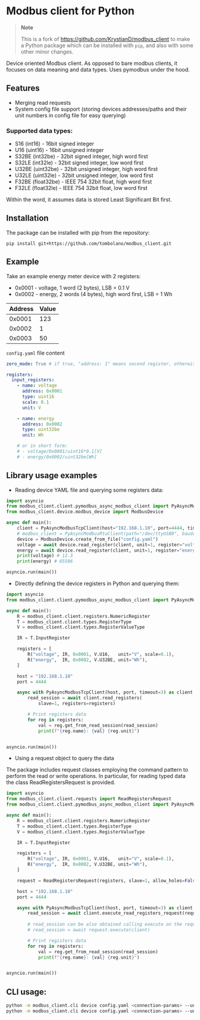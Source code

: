 # Modbus client for Python

> **Note**
>
> This is a fork of https://github.com/KrystianD/modbus_client to make a Python package which can be installed with `pip`, and also with some other minor changes. 


Device oriented Modbus client. As opposed to bare modbus clients, it focuses on data meaning and data types. Uses pymodbus under the hood.


## Features
- Merging read requests
- System config file support (storing devices addresses/paths and their unit numbers in config file for easy querying)


### Supported data types:
- S16 (int16) - 16bit signed integer
- U16 (uint16) - 16bit unsigned integer
- S32BE (int32be) - 32bit signed integer, high word first
- S32LE (int32le) - 32bit signed integer, low word first
- U32BE (uint32be) - 32bit unsigned integer, high word first
- U32LE (uint32le) - 32bit unsigned integer, low word first
- F32BE (float32be) - IEEE 754 32bit float, high word first
- F32LE (float32le) - IEEE 754 32bit float, low word first

Within the word, it assumes data is stored Least Significant Bit first.


## Installation
The package can be installed with pip from the repository:

```
pip install git+https://github.com/tombolano/modbus_client.git
```


## Example
Take an example energy meter device with 2 registers:

- 0x0001 - voltage, 1 word (2 bytes), LSB = 0.1 V
- 0x0002 - energy, 2 words (4 bytes), high word first, LSB = 1 Wh


| Address | Value |
|---------|-------|
|  0x0001 |   123 |
|  0x0002 |     1 |
|  0x0003 |    50 |


`config.yaml` file content

```yaml
zero_mode: True # if true, "address: 1" means second register, otherwise, "address: 1" means first register

registers:
  input_registers:
    - name: voltage
      address: 0x0001
      type: uint16
      scale: 0.1
      unit: V

    - name: energy
      address: 0x0002
      type: uint32be
      unit: Wh

    # or in short form:
    # - voltage/0x0001/uint16*0.1[V]
    # - energy/0x0002/uint32be[Wh] 
```

## Library usage examples

* Reading device YAML file and querying some registers data:
```python
import asyncio
from modbus_client.client.pymodbus_async_modbus_client import PyAsyncModbusTcpClient
from modbus_client.device.modbus_device import ModbusDevice

async def main():
    client = PyAsyncModbusTcpClient(host="192.168.1.10", port=4444, timeout=3)
    # modbus_client = PyAsyncModbusRtuClient(path="/dev/ttyUSB0", baudrate=9600, stopbits=1, parity='N', timeout=3)
    device = ModbusDevice.create_from_file("config.yaml")
    voltage = await device.read_register(client, unit=1, register="voltage")
    energy = await device.read_register(client, unit=1, register="energy")
    print(voltage) # 12.3
    print(energy) # 65586

asyncio.run(main())
```

* Directly defining the device registers in Python and querying them:
```python
import asyncio
from modbus_client.client.pymodbus_async_modbus_client import PyAsyncModbusTcpClient

async def main():
    R = modbus_client.client.registers.NumericRegister
    T = modbus_client.client.types.RegisterType
    V = modbus_client.client.types.RegisterValueType

    IR = T.InputRegister

    registers = [
        R("voltage", IR, 0x0001, V.U16,   unit="V", scale=0.1),
        R("energy",  IR, 0x0002, V.U32BE, unit="Wh"),
    ]

    host = "192.168.1.10"
    port = 4444

    async with PyAsyncModbusTcpClient(host, port, timeout=3) as client:
        read_session = await client.read_registers(
            slave=1, registers=registers)

        # Print registers data
        for reg in registers:
            val = reg.get_from_read_session(read_session)
            print(f"{reg.name}: {val} {reg.unit}")


asyncio.run(main())
```

* Using a request object to query the data

The package includes request classes employing the command pattern to perform the read or write operations. In particular, for reading typed data the class ReadRegistersRequest is provided.

```python
import asyncio
from modbus_client.client.requests import ReadRegistersRequest
from modbus_client.client.pymodbus_async_modbus_client import PyAsyncModbusTcpClient

async def main():
    R = modbus_client.client.registers.NumericRegister
    T = modbus_client.client.types.RegisterType
    V = modbus_client.client.types.RegisterValueType

    IR = T.InputRegister

    registers = [
        R("voltage", IR, 0x0001, V.U16,   unit="V", scale=0.1),
        R("energy",  IR, 0x0002, V.U32BE, unit="Wh"),
    ]

    request = ReadRegistersRequest(registers, slave=1, allow_holes=False)

    host = "192.168.1.10"
    port = 4444

    async with PyAsyncModbusTcpClient(host, port, timeout=3) as client:
        read_session = await client.execute_read_registers_request(request)
        
        # read_session can be also obtained calling execute on the request:
        # read_session = await request.execute(client)

        # Print registers data
        for reg in registers:
            val = reg.get_from_read_session(read_session)
            print(f"{reg.name}: {val} {reg.unit}")


asyncio.run(main())
```

## CLI usage:

```bash
python -m modbus_client.cli device config.yaml <connection-params> --unit 1 read voltage
python -m modbus_client.cli device config.yaml <connection-params> --unit 1 read energy
```


